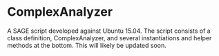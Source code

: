 # ComplexAnalyzer
A SAGE script developed against Ubuntu 15.04.  The script consists of a class definition, ComplexAnalyzer, and several instantiations and helper methods at the bottom.  This will likely be updated soon.
